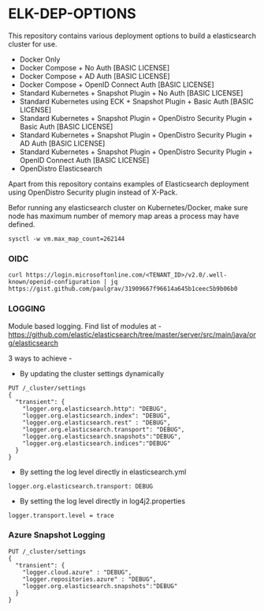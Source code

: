# ELK-DEP-OPTIONS

This repository contains various deployment options to build a elasticsearch cluster for use. 

- Docker Only
- Docker Compose + No Auth [BASIC LICENSE]
- Docker Compose + AD Auth [BASIC LICENSE]
- Docker Compose + OpenID Connect Auth [BASIC LICENSE]
- Standard Kubernetes + Snapshot Plugin + No Auth [BASIC LICENSE]
- Standard Kubernetes using ECK + Snapshot Plugin + Basic Auth [BASIC LICENSE]
- Standard Kubernetes + Snapshot Plugin + OpenDistro Security Plugin + Basic Auth [BASIC LICENSE]
- Standard Kubernetes + Snapshot Plugin + OpenDistro Security Plugin + AD Auth [BASIC LICENSE]
- Standard Kubernetes + Snapshot Plugin + OpenDistro Security Plugin + OpenID Connect Auth [BASIC LICENSE]
- OpenDistro Elasticsearch

Apart from this repository contains examples of Elasticsearch deployment using OpenDistro Security plugin instead of X-Pack. 


Befor running any elasticsearch cluster on Kubernetes/Docker, make sure node has maximum number of memory map areas a process may have defined.

```
sysctl -w vm.max_map_count=262144

```




### OIDC 

```
curl https://login.microsoftonline.com/<TENANT_ID>/v2.0/.well-known/openid-configuration | jq
https://gist.github.com/paulgrav/31909667f96614a645b1ceec5b9b06b0
```

### LOGGING
Module based logging. Find list of modules at - https://github.com/elastic/elasticsearch/tree/master/server/src/main/java/org/elasticsearch

3 ways to achieve -

- By updating the cluster settings dynamically

```
PUT /_cluster/settings
{
  "transient": {
    "logger.org.elasticsearch.http": "DEBUG",
    "logger.org.elasticsearch.index": "DEBUG",
    "logger.org.elasticsearch.rest" : "DEBUG",
    "logger.org.elasticsearch.transport": "DEBUG",
    "logger.org.elasticsearch.snapshots":"DEBUG",
    "logger.org.elasticsearch.indices":"DEBUG"
  }
}

```
- By setting the log level directly in elasticsearch.yml

```
logger.org.elasticsearch.transport: DEBUG

```
- By setting the log level directly in log4j2.properties
```
logger.transport.level = trace
```


### Azure Snapshot Logging

```
PUT /_cluster/settings
{
  "transient": {
    "logger.cloud.azure" : "DEBUG",
    "logger.repositories.azure" : "DEBUG",
    "logger.org.elasticsearch.snapshots":"DEBUG"
  }
}

```
